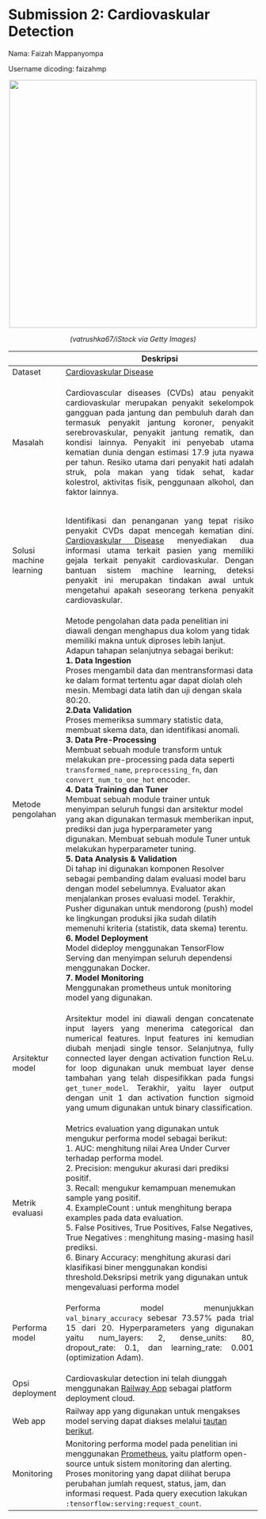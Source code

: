 # Submission 2: Cardiovaskular Detection

Nama: Faizah Mappanyompa

Username dicoding: faizahmp

<div align="center"><img src="https://www.heart.org/-/media/Images/Around-the-AHA/2022-Top-10_SC.jpg" width="500px" height="auto"></div>

<p align="center"><i>(vatrushka67/iStock via Getty Images)</i></p>

|                         | Deskripsi                                                                                                                                                                                                                                                                                                                                                                                                                                                                                                                                                                                                                                                                                                                                                                                                                                                                                                                                                                                                                                                                                                                                                                                                                                                                                                                                                                                                                                                                                                                                                                                   |
| ----------------------- | ------------------------------------------------------------------------------------------------------------------------------------------------------------------------------------------------------------------------------------------------------------------------------------------------------------------------------------------------------------------------------------------------------------------------------------------------------------------------------------------------------------------------------------------------------------------------------------------------------------------------------------------------------------------------------------------------------------------------------------------------------------------------------------------------------------------------------------------------------------------------------------------------------------------------------------------------------------------------------------------------------------------------------------------------------------------------------------------------------------------------------------------------------------------------------------------------------------------------------------------------------------------------------------------------------------------------------------------------------------------------------------------------------------------------------------------------------------------------------------------------------------------------------------------------------------------------------------------- |
| Dataset                 | [Cardiovaskular Disease](https://www.kaggle.com/datasets/colewelkins/cardiovascular-disease/data)                                                                                                                                                                                                                                                                                                                                                                                                                                                                                                                                                                                                                                                                                                                                                                                                                                                                                                                                                                                                                                                                                                                                                                                                                                                                                                                                                                                                                                                                                           |
| Masalah                 | <p align="justify">Cardiovascular diseases (CVDs) atau penyakit cardiovaskular merupakan penyakit sekelompok gangguan pada jantung dan pembuluh darah dan termasuk penyakit jantung koroner, penyakit serebrovaskular, penyakit jantung rematik, dan kondisi lainnya. Penyakit ini penyebab utama kematian dunia dengan estimasi 17.9 juta nyawa per tahun. Resiko utama dari penyakit hati adalah struk, pola makan yang tidak sehat, kadar kolestrol, aktivitas fisik, penggunaan alkohol, dan faktor lainnya.</p>                                                                                                                                                                                                                                                                                                                                                                                                                                                                                                                                                                                                                                                                                                                                                                                                                                                                                                                                                                                                                                                                        |
| Solusi machine learning | <p align="justify">Identifikasi dan penanganan yang tepat risiko penyakit CVDs dapat mencegah kematian dini. [Cardiovaskular Disease](https://www.kaggle.com/datasets/colewelkins/cardiovascular-disease/data) menyediakan dua informasi utama terkait pasien yang memiliki gejala terkait penyakit cardiovaskular. Dengan bantuan sistem machine learning, deteksi penyakit ini merupakan tindakan awal untuk mengetahui apakah seseorang terkena penyakit cardiovaskular.</p>                                                                                                                                                                                                                                                                                                                                                                                                                                                                                                                                                                                                                                                                                                                                                                                                                                                                                                                                                                                                                                                                                                             |
| Metode pengolahan       | Metode pengolahan data pada penelitian ini diawali dengan menghapus dua kolom yang tidak memiliki makna untuk diproses lebih lanjut. Adapun tahapan selanjutnya sebagai berikut:<br>**1. Data Ingestion**<br> Proses mengambil data dan mentransformasi data ke dalam format tertentu agar dapat diolah oleh mesin. Membagi data latih dan uji dengan skala 80:20. <br>**2.Data Validation**<br> Proses memeriksa summary statistic data, membuat skema data, dan identifikasi anomali. <br> **3. Data Pre-Processing**<br> Membuat sebuah module transform untuk melakukan pre-processing pada data seperti `transformed_name`, `preprocessing_fn`, dan `convert_num_to_one_hot` encoder. <br> **4. Data Training dan Tuner** <br> Membuat sebuah module trainer untuk menyimpan seluruh fungsi dan arsitektur model yang akan digunakan termasuk memberikan input, prediksi dan juga hyperparameter yang digunakan. Membuat sebuah module Tuner untuk melakukan hyperparameter tuning. <br> **5. Data Analysis & Validation** <br> Di tahap ini digunakan komponen Resolver sebagai pembanding dalam evaluasi model baru dengan model sebelumnya. Evaluator akan menjalankan proses evaluasi model. Terakhir, Pusher digunakan untuk mendorong (push) model ke lingkungan produksi jika sudah dilatih memenuhi kriteria (statistik, data skema) terentu.<br> **6. Model Deployment**<br> Model dideploy menggunakan TensorFlow Serving dan menyimpan seluruh dependensi menggunakan Docker.<br> **7. Model Monitoring** <br>Menggunakan prometheus untuk monitoring model yang digunakan. |
| Arsitektur model        | <p align="justify">Arsitektur model ini diawali dengan concatenate input layers yang menerima categorical dan numerical features. Input features ini kemudian diubah menjadi single tensor. Selanjutnya, fully connected layer dengan activation function ReLu. for loop digunakan unuk membuat layer dense tambahan yang telah dispesifikkan pada fungsi `get_tuner_model`. Terakhir, yaitu layer output dengan unit 1 dan activation function sigmoid yang umum digunakan untuk binary classification.</p>                                                                                                                                                                                                                                                                                                                                                                                                                                                                                                                                                                                                                                                                                                                                                                                                                                                                                                                                                                                                                                                                                |
| Metrik evaluasi         | Metrics evaluation yang digunakan untuk mengukur performa model sebagai berikut:<br>1. AUC: menghitung nilai Area Under Curver terhadap performa model.<br>2. Precision: mengukur akurasi dari prediksi positif.<br>3. Recall: mengukur kemampuan menemukan sample yang positif.<br>4. ExampleCount : untuk menghitung berapa examples pada data evaluation.<br>5. False Positives, True Positives, False Negatives, True Negatives : menghitung masing-masing hasil prediksi.<br>6. Binary Accuracy: menghitung akurasi dari klasifikasi biner menggunakan kondisi threshold.Deksripsi metrik yang digunakan untuk mengevaluasi performa model                                                                                                                                                                                                                                                                                                                                                                                                                                                                                                                                                                                                                                                                                                                                                                                                                                                                                                                                             |
| Performa model          | <p align="justify">Performa model menunjukkan `val_binary_accuracy` sebesar 73.57% pada trial 15 dari 20. Hyperparameters yang digunakan yaitu num_layers: 2, dense_units: 80, dropout_rate: 0.1, dan learning_rate: 0.001 (optimization Adam).</p>                                                                                                                                                                                                                                                                                                                                                                                                                                                                                                                                                                                                                                                                                                                                                                                                                                                                                                                                                                                                                                                                                                                                                                                                                                                                                                                                         |
| Opsi deployment         | Cardiovaskular detection ini telah diunggah menggunakan [Railway App](https://railway.app) sebagai platform deployment cloud.                                                                                                                                                                                                                                                                                                                                                                                                                                                                                                                                                                                                                                                                                                                                                                                                                                                                                                                                                                                                                                                                                                                                                                                                                                                                                                                                                                                                                                                               |
| Web app                 | Railway app yang digunakan untuk mengakses model serving dapat diakses melalui [tautan berikut](https://diplomatic-luck-production.up.railway.app/v1/models/cardiovaskular-model/metadata).                                                                                                                                                                                                                                                                                                                                                                                                                                                                                                                                                                                                                                                                                                                                                                                                                                                                                                                                                                                                                                                                                                                                                                                                                                                                                                                                                                                                 |
| Monitoring              | Monitoring performa model pada penelitian ini menggunakan [Prometheus](https://prometheus.io), yaitu platform open-source untuk sistem monitoring dan alerting. Proses monitoring yang dapat dilihat berupa perubahan jumlah request, status, jam, dan informasi request. Pada query execution lakukan `:tensorflow:serving:request_count`.                                                                                                                                                                                                                                                                                                                                                                                                                                                                                                                                                                                                                                                                                                                                                                                                                                                                                                                                                                                                                                                                                                                                                                                                                                                 |
